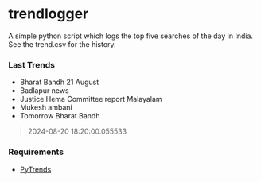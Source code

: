 # trendlogger
A simple python script which logs the top five searches of the day in India.<br>See the trend.csv for the history.<br>

<!-- Last Trends -->
### Last Trends
* Bharat Bandh 21 August
* Badlapur news
* Justice Hema Committee report Malayalam
* Mukesh ambani
* Tomorrow Bharat Bandh
> 2024-08-20 18:20:00.055533

<!-- Requirements -->
### Requirements
* [PyTrends](https://github.com/dreyco676/pytrends)
